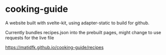 # cooking-guide

A website built with svelte-kit, using adapter-static to build for github.

Currently bundles recipes.json into the prebuilt pages, might change to use requests for the live file

https://matidfk.github.io/cooking-guide/recipes
